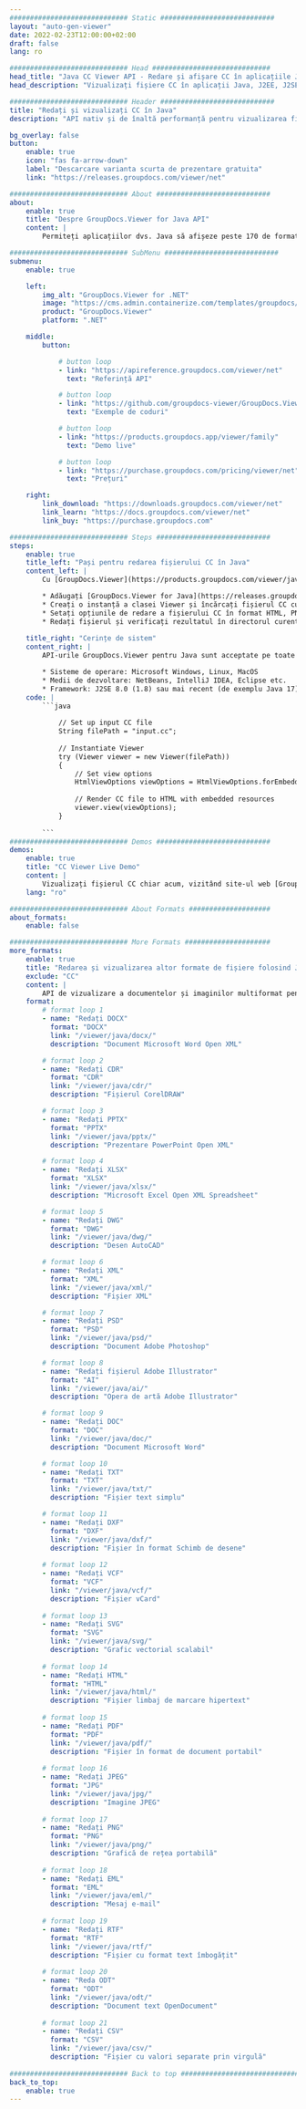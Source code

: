 ```yaml
---
############################# Static ############################
layout: "auto-gen-viewer"
date: 2022-02-23T12:00:00+02:00
draft: false
lang: ro

############################# Head #############################
head_title: "Java CC Viewer API - Redare și afișare CC în aplicațiile Java"
head_description: "Vizualizați fișiere CC în aplicații Java, J2EE, J2SE. Acceptă vizualizarea a peste 170 de formate de documente și fișiere imagine în HTML, PDF sau în modul imagine cu funcții avansate pentru a gestiona opțiunile de vizualizare a documentelor."

############################# Header ############################
title: "Redați și vizualizați CC în Java" 
description: "API nativ și de înaltă performanță pentru vizualizarea fișierelor CC pentru aplicații bazate pe Java, J2EE și J2SE, care acceptă o gamă largă de caracteristici suplimentare pentru a personaliza aspectul formatului documentului de ieșire." 

bg_overlay: false
button:
    enable: true
    icon: "fas fa-arrow-down"
    label: "Descarcare varianta scurta de prezentare gratuita"
    link: "https://releases.groupdocs.com/viewer/net"

############################# About ############################
about:
    enable: true
    title: "Despre GroupDocs.Viewer for Java API" 
    content: |
        Permiteți aplicațiilor dvs. Java să afișeze peste 170 de formate de fișiere în moduri HTML, PDF sau imagine utilizând GroupDocs.Viewer pentru API-urile Java fără niciun software suplimentar instalat; cum ar fi Microsoft Office, Apache Open Office, Adobe Acrobat Reader etc. Dezvoltatorii pot vizualiza cu ușurință toate imaginile și tipurile de documente populare, inclusiv Microsoft Office, OpenDocument, HTML, PDF, Archive, Diagrame, Photoshop, AutoCAD și formatele de limbaj de programare în cadrul aplicațiilor Java cu redare rapidă și de cea mai înaltă calitate.

############################# SubMenu ############################
submenu:
    enable: true

    left:
        img_alt: "GroupDocs.Viewer for .NET"
        image: "https://cms.admin.containerize.com/templates/groupdocs/images/product-logos/90x90-noborder/groupdocs-viewer-net.png"
        product: "GroupDocs.Viewer"
        platform: ".NET"

    middle:
        button:

            # button loop
            - link: "https://apireference.groupdocs.com/viewer/net"
              text: "Referință API"

            # button loop
            - link: "https://github.com/groupdocs-viewer/GroupDocs.Viewer-for-.NET"
              text: "Exemple de coduri"

            # button loop
            - link: "https://products.groupdocs.app/viewer/family"
              text: "Demo live"

            # button loop
            - link: "https://purchase.groupdocs.com/pricing/viewer/net"
              text: "Prețuri"

    right:
        link_download: "https://downloads.groupdocs.com/viewer/net"
        link_learn: "https://docs.groupdocs.com/viewer/net"
        link_buy: "https://purchase.groupdocs.com"

############################# Steps ############################
steps:
    enable: true
    title_left: "Pași pentru redarea fișierului CC în Java" 
    content_left: |
        Cu [GroupDocs.Viewer](https://products.groupdocs.com/viewer/java/) puteți reda CC în HTML, JPEG, PNG sau PDF în câțiva pași.

        * Adăugați [GroupDocs.Viewer for Java](https://releases.groupdocs.com/viewer/java/) ca dependență pentru proiectul dvs. 
        * Creați o instanță a clasei Viewer și încărcați fișierul CC cu calea completă. 
        * Setați opțiunile de redare a fișierului CC în format HTML, PNG, JPEG sau PDF. 
        * Redați fișierul și verificați rezultatul în directorul curent. 
        
    title_right: "Cerințe de sistem" 
    content_right: |
        API-urile GroupDocs.Viewer pentru Java sunt acceptate pe toate platformele și sistemele de operare majore. Înainte de a executa codul de mai jos, vă rugăm să vă asigurați că aveți următoarele cerințe preliminare instalate pe sistemul dumneavoastră.

        * Sisteme de operare: Microsoft Windows, Linux, MacOS 
        * Medii de dezvoltare: NetBeans, IntelliJ IDEA, Eclipse etc. 
        * Framework: J2SE 8.0 (1.8) sau mai recent (de exemplu Java 17) 
    code: |
        ```java
                        
            // Set up input CC file
            String filePath = "input.cc";
        
            // Instantiate Viewer
            try (Viewer viewer = new Viewer(filePath))
            {
            	// Set view options 
            	HtmlViewOptions viewOptions = HtmlViewOptions.forEmbeddedResources();
                    
            	// Render CC file to HTML with embedded resources
            	viewer.view(viewOptions);
            }
             
        ```
############################# Demos ############################
demos:
    enable: true
    title: "CC Viewer Live Demo"
    content: |
        Vizualizați fișierul CC chiar acum, vizitând site-ul web [GroupDocs.Viewer Online Apps](https://products.groupdocs.app/viewer/cc).
    lang: "ro"

############################# About Formats ####################
about_formats:
    enable: false

############################# More Formats #####################
more_formats:
    enable: true
    title: "Redarea și vizualizarea altor formate de fișiere folosind Java"
    exclude: "CC"
    content: |
        API de vizualizare a documentelor și imaginilor multiformat pentru Java. Vizualizați câteva dintre formatele de fișiere populare de mai jos, fără niciun vizualizator extern.
    format: 
        # format loop 1
        - name: "Redați DOCX"
          format: "DOCX"
          link: "/viewer/java/docx/"
          description: "Document Microsoft Word Open XML" 

        # format loop 2
        - name: "Redați CDR" 
          format: "CDR"
          link: "/viewer/java/cdr/"
          description: "Fișierul CorelDRAW" 

        # format loop 3
        - name: "Redați PPTX"
          format: "PPTX"
          link: "/viewer/java/pptx/"
          description: "Prezentare PowerPoint Open XML" 

        # format loop 4
        - name: "Redați XLSX"
          format: "XLSX"
          link: "/viewer/java/xlsx/"
          description: "Microsoft Excel Open XML Spreadsheet" 

        # format loop 5
        - name: "Redați DWG"
          format: "DWG"
          link: "/viewer/java/dwg/"
          description: "Desen AutoCAD"

        # format loop 6
        - name: "Redați XML"
          format: "XML"
          link: "/viewer/java/xml/"
          description: "Fișier XML"

        # format loop 7
        - name: "Redați PSD"
          format: "PSD"
          link: "/viewer/java/psd/"
          description: "Document Adobe Photoshop"

        # format loop 8
        - name: "Redați fișierul Adobe Illustrator"
          format: "AI"
          link: "/viewer/java/ai/"
          description: "Opera de artă Adobe Illustrator"

        # format loop 9
        - name: "Redați DOC"
          format: "DOC"
          link: "/viewer/java/doc/"
          description: "Document Microsoft Word" 

        # format loop 10
        - name: "Redați TXT" 
          format: "TXT"
          link: "/viewer/java/txt/"
          description: "Fișier text simplu" 

        # format loop 11
        - name: "Redați DXF" 
          format: "DXF"
          link: "/viewer/java/dxf/"
          description: "Fișier în format Schimb de desene"  
          
        # format loop 12
        - name: "Redați VCF"
          format: "VCF"
          link: "/viewer/java/vcf/"
          description: "Fișier vCard"  
              
        # format loop 13
        - name: "Redați SVG"
          format: "SVG"
          link: "/viewer/java/svg/"
          description: "Grafic vectorial scalabil" 
          
        # format loop 14
        - name: "Redați HTML"
          format: "HTML"
          link: "/viewer/java/html/"
          description: "Fișier limbaj de marcare hipertext" 
          
        # format loop 15
        - name: "Redați PDF"
          format: "PDF"
          link: "/viewer/java/pdf/"
          description: "Fișier în format de document portabil"
          
        # format loop 16
        - name: "Redați JPEG"
          format: "JPG"
          link: "/viewer/java/jpg/"
          description: "Imagine JPEG"
          
        # format loop 17
        - name: "Redați PNG"
          format: "PNG"
          link: "/viewer/java/png/"
          description: "Grafică de rețea portabilă" 
          
        # format loop 18
        - name: "Redați EML"
          format: "EML"
          link: "/viewer/java/eml/"
          description: "Mesaj e-mail" 
          
        # format loop 19
        - name: "Redați RTF"
          format: "RTF"
          link: "/viewer/java/rtf/"
          description: "Fișier cu format text îmbogățit" 
          
        # format loop 20
        - name: "Reda ODT"
          format: "ODT"
          link: "/viewer/java/odt/"
          description: "Document text OpenDocument" 
          
        # format loop 21
        - name: "Redați CSV"
          format: "CSV"
          link: "/viewer/java/csv/"
          description: "Fișier cu valori separate prin virgulă" 
          
############################# Back to top ###############################
back_to_top:
    enable: true
---
```

